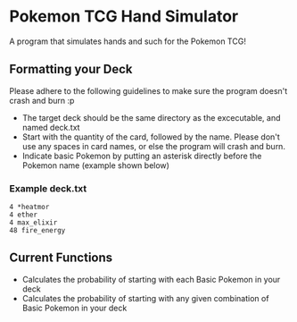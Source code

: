 # Pokemon TCG Hand Simulator
A program that simulates hands and such for the Pokemon TCG!

## Formatting your Deck

Please adhere to the following guidelines to make sure the program doesn't crash and burn :p

* The target deck should be the same directory as the excecutable, and named deck.txt
* Start with the quantity of the card, followed by the name. Please don't use any spaces in card names, or else the program will crash and burn.
* Indicate basic Pokemon by putting an asterisk directly before the Pokemon name (example shown below)

### Example deck.txt

```
4 *heatmor
4 ether
4 max_elixir
48 fire_energy
```

## Current Functions

* Calculates the probability of starting with each Basic Pokemon in your deck
* Calculates the probability of starting with any given combination of Basic Pokemon in your deck

